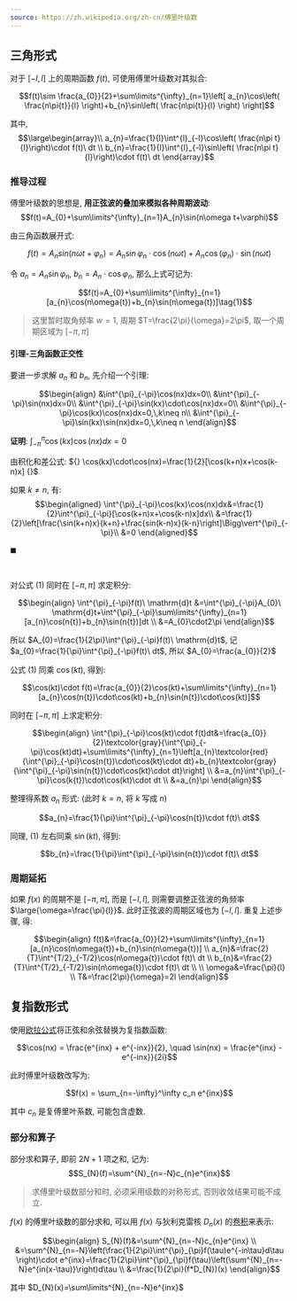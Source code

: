 ```yaml
---
source: https://zh.wikipedia.org/zh-cn/傅里叶级数
---
```


## 三角形式

对于 $[-l,l]$ 上的周期函数 $f(t)$, 可使用傅里叶级数对其拟合:

$$f(t)\sim \frac{a_{0}}{2}+\sum\limits^{\infty}_{n=1}\left[ a_{n}\cos\left( \frac{n\pi{t}}{l} \right)+b_{n}\sin\left( \frac{n\pi{t}}{l} \right) \right]$$

其中, $$\large\begin{array}\\
a_{n}=\frac{1}{l}\int^{l}_{-l}\cos\left( \frac{n\pi t}{l}\right)\cdot f(t)\ dt \\
b_{n}=\frac{1}{l}\int^{l}_{-l}\sin\left( \frac{n\pi t}{l}\right)\cdot f(t)\ dt
\end{array}$$


### 推导过程

傅里叶级数的思想是, **用正弦波的叠加来模拟各种周期波动**: $$f(t)=A_{0}+\sum\limits^{\infty}_{n=1}A_{n}\sin(n\omega t+\varphi)$$

由三角函数展开式:

$$f(t)=A_{n}sin(n\omega t+\varphi_{n})=A_{n}\sin\varphi_{n}\cdot\cos(n\omega{t})+A_{n}\cos(\varphi_{n})\cdot\sin(n\omega{t})$$

令 $a_{n}=A_{n}\sin\varphi_{n}$, $b_{n}=A_{n}\cdot\cos\varphi_{n}$, 那么上式可记为:

$$f(t)=A_{0}+\sum\limits^{\infty}_{n=1}[a_{n}\cos(n\omega{t})+b_{n}\sin(n\omega{t})]\tag{1}$$

> 这里暂时取角频率 $w=1$, 周期 $T=\frac{2\pi}{\omega}=2\pi$, 取一个周期区域为 $[-\pi,\pi]$

#### 引理-三角函数正交性

要进一步求解 $a_{n}$ 和 $b_{n}$, 先介绍一个引理: 

$$\begin{align}
&\int^{\pi}_{-\pi}\cos(nx)dx=0\\
&\int^{\pi}_{-\pi}\sin(nx)dx=0\\
&\int^{\pi}_{-\pi}\sin(kx)\cdot\cos(nx)dx=0\\
&\int^{\pi}_{-\pi}\cos(kx)\cos(nx)dx=0,\,k\neq n\\
&\int^{\pi}_{-\pi}\sin(kx)\sin(nx)dx=0,\,k\neq n
\end{align}$$

**证明**: $\int^{\pi}_{-\pi}\cos(kx)\cos(nx)dx=0$

由积化和差公式: ${} \cos(kx)\cdot\cos(nx)=\frac{1}{2}[\cos(k+n)x+\cos(k-n)x] {}$

如果 $k\neq n$, 有: $$\begin{aligned}
\int^{\pi}_{-\pi}\cos(kx)\cos(nx)dx&=\frac{1}{2}\int^{\pi}_{-\pi}[\cos(k+n)x+\cos(k-n)x]dx\\
&=\frac{1}{2}\left[\frac{\sin(k+n)x}{k+n}+\frac{sin(k-n)x}{k-n}\right]\Bigg\vert^{\pi}_{-\pi}\\
&=0
\end{aligned}$$

$\blacksquare$

<br>

对公式 $(1)$ 同时在 $[-\pi,\pi]$ 求定积分:

$$\begin{align}
\int^{\pi}_{-\pi}f(t)\ \mathrm{d}t &=\int^{\pi}_{-\pi}A_{0}\ \mathrm{d}t+\int^{\pi}_{-\pi}\sum\limits^{\infty}_{n=1}[a_{n}\cos(n{t})+b_{n}\sin(n{t})]dt \\
&=A_{0}\cdot2\pi
\end{align}$$

所以 $A_{0}=\frac{1}{2\pi}\int^{\pi}_{-\pi}f(t)\ \mathrm{d}t$, 记 $a_{0}=\frac{1}{\pi}\int^{\pi}_{-\pi}f(t)\ dt$, 所以 $A_{0}=\frac{a_{0}}{2}$

公式 $(1)$ 同乘 $\cos(kt)$, 得到:

$$\cos(kt)\cdot f(t)=\frac{a_{0}}{2}\cos(kt)+\sum\limits^{\infty}_{n=1}[a_{n}\cos(n{t})\cdot\cos(kt)+b_{n}\sin(n{t})\cdot\cos(kt)]$$

同时在 $[-\pi,\pi]$ 上求定积分:

$$\begin{align}
\int^{\pi}_{-\pi}\cos(kt)\cdot f(t)dt&=\frac{a_{0}}{2}\textcolor{gray}{\int^{\pi}_{-\pi}\cos(kt)dt}+\sum\limits^{\infty}_{n=1}\left[a_{n}\textcolor{red}{\int^{\pi}_{-\pi}\cos(n{t})\cdot\cos(kt)\cdot dt}+b_{n}\textcolor{gray}{\int^{\pi}_{-\pi}\sin(n{t})\cdot\cos(kt)\cdot dt}\right] \\
&=a_{n}\int^{\pi}_{-\pi}\cos(k{t})\cdot\cos(kt)\cdot dt \\
&=a_{n}\pi
\end{align}$$

整理得系数 $a_{n}$ 形式: (此时 $k=n$, 将 $k$ 写成 $n$)

$$a_{n}=\frac{1}{\pi}\int^{\pi}_{-\pi}\cos(n{t})\cdot f(t)\ dt$$

同理, $(1)$ 左右同乘 $\sin(kt)$, 得到: 

$$b_{n}=\frac{1}{\pi}\int^{\pi}_{-\pi}\sin(n{t})\cdot f(t)\ dt$$

### 周期延拓

如果 $f(x)$ 的周期不是 $[-\pi,\pi]$, 而是 $[-l,l]$, 则需要调整正弦波的角频率 $\large{\omega=\frac{\pi}{l}}$. 此时正弦波的周期区域也为 $[-l,l]$. 重复上述步骤, 得: 

$$\begin{align}
f(t)&=\frac{a_{0}}{2}+\sum\limits^{\infty}_{n=1}[a_{n}\cos(n\omega{t})+b_{n}\sin(n\omega{t})] \\
a_{n}&=\frac{2}{T}\int^{T/2}_{-T/2}\cos(n\omega{t})\cdot f(t)\ dt \\
b_{n}&=\frac{2}{T}\int^{T/2}_{-T/2}\sin(n\omega{t})\cdot f(t)\ dt \\ \\
\omega&=\frac{\pi}{l} \\
T&=\frac{2\pi}{\omega}=2l
\end{align}$$

## 复指数形式

使用[欧拉公式](../三角函数.md)将正弦和余弦替换为复指数函数:

$$\cos(nx) = \frac{e^{inx} + e^{-inx}}{2}, \quad \sin(nx) = \frac{e^{inx} - e^{-inx}}{2i}$$

此时傅里叶级数改写为:

$$f(x) = \sum_{n=-\infty}^\infty c_n e^{inx}$$

其中 $c_{n}$ 是复傅里叶系数, 可能包含虚数.

### 部分和算子

部分求和算子, 即前 $2N+1$ 项之和, 记为: $$S_{N}(f)=\sum^{N}_{n=-N}c_{n}e^{inx}$$

> 求傅里叶级数部分和时, 必须采用级数的对称形式, 否则收敛结果可能不成立.

$f(x)$ 的傅里叶级数的部分求和, 可以用 $f(x)$ 与狄利克雷核 $D_{n}(x)$ 的[卷积](../../../Information/通信技术/卷积与相关.md)来表示:

$$\begin{align}
S_{N}(f)&=\sum^{N}_{n=-N}c_{n}e^{inx} \\
&=\sum^{N}_{n=-N}\left(\frac{1}{2\pi}\int^{\pi}_{\pi}f(\tau)e^{-in\tau}d\tau \right)\cdot e^{inx}=\frac{1}{2\pi}\int^{\pi}_{\pi}f(\tau)\left(\sum^{N}_{n=-N}e^{in(x-\tau)}\right)d\tau \\
&=\frac{1}{2\pi}(f*D_{N})(x)
\end{align}$$

其中 $D_{N}(x)=\sum\limits^{N}_{n=-N}e^{inx}$ 